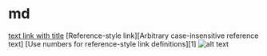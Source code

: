 # md

[text link with title](https://duckduckgo.com "DDG Home")
[Reference-style link][Arbitrary case-insensitive reference text]
[Use numbers for reference-style link definitions][1]
![alt text](https://github.com/n48.png "Logo Title")
